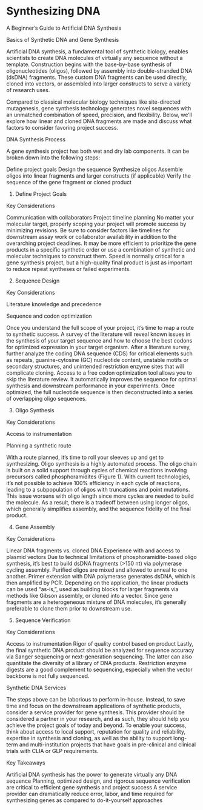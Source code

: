 # Synthesizing DNA

A Beginner’s Guide to Artificial DNA Synthesis

Basics of Synthetic DNA and Gene Synthesis

Artificial DNA synthesis, a fundamental tool of synthetic biology, enables scientists to create DNA molecules of virtually any sequence without a template. Construction begins with the base-by-base synthesis of oligonucleotides (oligos), followed by assembly into double-stranded DNA (dsDNA) fragments. These custom DNA fragments can be used directly, cloned into vectors, or assembled into larger constructs to serve a variety of research uses.

Compared to classical molecular biology techniques like site-directed mutagenesis, gene synthesis technology generates novel sequences with an unmatched combination of speed, precision, and flexibility. Below, we’ll explore how linear and cloned DNA fragments are made and discuss what factors to consider favoring project success.

DNA Synthesis Process

A gene synthesis project has both wet and dry lab components. It can be broken down into the following steps:

Define project goals
Design the sequence
Synthesize oligos
Assemble oligos into linear fragments and larger constructs (if applicable)
Verify the sequence of the gene fragment or cloned product

1. Define Project Goals

Key Considerations

Communication with collaborators
Project timeline planning
No matter your molecular target, properly scoping your project will promote success by minimizing revisions. Be sure to consider factors like timelines for downstream assay work or collaborator availability in addition to the overarching project deadlines. It may be more efficient to prioritize the gene products in a specific synthetic order or use a combination of synthetic and molecular techniques to construct them. Speed is normally critical for a gene synthesis project, but a high-quality final product is just as important to reduce repeat syntheses or failed experiments.

2. Sequence Design

Key Considerations

Literature knowledge and precedence

Sequence and codon optimization

Once you understand the full scope of your project, it’s time to map a route to synthetic success. A survey of the literature will reveal known issues in the synthesis of your target sequence and how to choose the best codons for optimized expression in your target organism. After a literature survey, further analyze the coding DNA sequence (CDS) for critical elements such as repeats, guanine-cytosine (GC) nucleotide content, unstable motifs or secondary structures, and unintended restriction enzyme sites that will complicate cloning. Access to a free codon optimization tool allows you to skip the literature review. It automatically improves the sequence for optimal synthesis and downstream performance in your experiments. Once optimized, the full nucleotide sequence is then deconstructed into a series of overlapping oligo sequences.

3. Oligo Synthesis

Key Considerations

Access to instrumentation

Planning a synthetic route

With a route planned, it’s time to roll your sleeves up and get to synthesizing. Oligo synthesis is a highly automated process. The oligo chain is built on a solid support through cycles of chemical reactions involving precursors called phosphoramidites (Figure 1). With current technologies, it’s not possible to achieve 100% efficiency in each cycle of reactions, leading to a subpopulation of oligos with truncations and point mutations. This issue worsens with oligo length since more cycles are needed to build the molecule. As a result, there is a tradeoff between using longer oligos, which generally simplifies assembly, and the sequence fidelity of the final product.

4. Gene Assembly

Key Considerations

Linear DNA fragments vs. cloned DNA
Experience with and access to plasmid vectors
Due to technical limitations of phosphoramidite-based oligo synthesis, it’s best to build dsDNA fragments (>150 nt) via polymerase cycling assembly. Purified oligos are mixed and allowed to anneal to one another. Primer extension with DNA polymerase generates dsDNA, which is then amplified by PCR. Depending on the application, the linear products can be used “as-is,”, used as building blocks for larger fragments via methods like Gibson assembly, or cloned into a vector. Since gene fragments are a heterogeneous mixture of DNA molecules, it’s generally preferable to clone them prior to downstream use.

5. Sequence Verification

Key Considerations

Access to instrumentation
Rigor of quality control based on product
Lastly, the final synthetic DNA product should be analyzed for sequence accuracy via Sanger sequencing or next-generation sequencing. The latter can also quantitate the diversity of a library of DNA products. Restriction enzyme digests are a good complement to sequencing, especially when the vector backbone is not fully sequenced.

Synthetic DNA Services

The steps above can be laborious to perform in-house. Instead, to save time and focus on the downstream applications of synthetic products, consider a service provider for gene synthesis. This provider should be considered a partner in your research, and as such, they should help you achieve the project goals of today and beyond. To enable your success, think about access to local support, reputation for quality and reliability, expertise in synthesis and cloning, as well as the ability to support long-term and multi-institution projects that have goals in pre-clinical and clinical trials with CLIA or GLP requirements.

Key Takeaways

Artificial DNA synthesis has the power to generate virtually any DNA sequence
Planning, optimized design, and rigorous sequence verification are critical to efficient gene synthesis and project success
A service provider can dramatically reduce error, labor, and time required for synthesizing genes as compared to do-it-yourself approaches